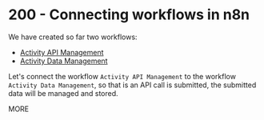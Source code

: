 # 200 - Connecting workflows in n8n

We have created so far two workflows:

 - [Activity API Management](https://wvanheemstra.app.n8n.cloud/workflow/CUGqrlNVlkll4VFR)
 - [Activity Data Management](https://wvanheemstra.app.n8n.cloud/workflow/OICEEpfNhsv5uytm)

Let's connect the workflow ```Activity API Management``` to the workflow ```Activity Data Management```, so that is an API call is submitted, the submitted data will be managed and stored.

MORE
